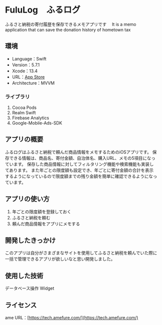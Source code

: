 # FuluLog　ふるログ
ふるさと納税の寄付履歴を保存できるメモアプリです　 It is a memo application that can save the donation history of hometown tax

## 環境

- Language：Swift
- Version：5.7.1
- Xcode：13.4
- URL：[App Store](https://apps.apple.com/jp/app/%E3%81%B5%E3%82%8B%E3%83%AD%E3%82%B0/id1644963031) 
- Architecture：MVVM

### ライブラリ

1. Cocoa Pods
2. Realm Swift
3. Firebase Analytics
4. Google-Mobile-Ads-SDK

## アプリの概要
ふるログはふるさと納税で頼んだ商品情報をメモするためのiOSアプリです。
保存できる情報は、商品名、寄付金額、自治体名、購入URL、メモの5項目になっています。
保存した商品情報に対してフィルタリング機能や検索機能も実装してあります。
また年ごとの限度額も設定でき、年ごとに寄付金額の合計を表示するようになっているので限度額までの残り金額を簡単に確認できるようになっています。

## アプリの使い方

1. 年ごとの限度額を登録しておく
2. ふるさと納税を頼む
3. 頼んだ商品情報をアプリにメモする

## 開発したきっかけ
このアプリは自分がさまざまなサイトを使用してふるさと納税を頼んでいた際に一括で管理できるアプリが欲しいなと思い開発しました。


## 使用した技術

データベース操作
Widget


## ライセンス
ame
URL：[https://tech.amefure.com/](https://tech.amefure.com/)
